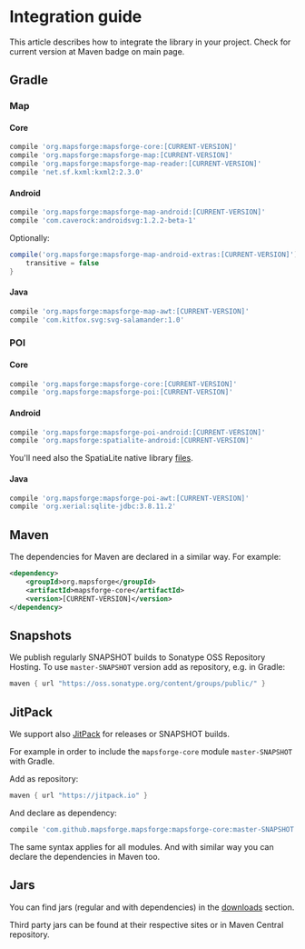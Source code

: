 # Integration guide

This article describes how to integrate the library in your project. Check for current version at Maven badge on main page.

## Gradle

### Map

#### Core
```groovy
compile 'org.mapsforge:mapsforge-core:[CURRENT-VERSION]'
compile 'org.mapsforge:mapsforge-map:[CURRENT-VERSION]'
compile 'org.mapsforge:mapsforge-map-reader:[CURRENT-VERSION]'
compile 'net.sf.kxml:kxml2:2.3.0'
```

#### Android
```groovy
compile 'org.mapsforge:mapsforge-map-android:[CURRENT-VERSION]'
compile 'com.caverock:androidsvg:1.2.2-beta-1'
```

Optionally:
```groovy
compile('org.mapsforge:mapsforge-map-android-extras:[CURRENT-VERSION]') {
    transitive = false
}
```

#### Java
```groovy
compile 'org.mapsforge:mapsforge-map-awt:[CURRENT-VERSION]'
compile 'com.kitfox.svg:svg-salamander:1.0'
```

### POI

#### Core
```groovy
compile 'org.mapsforge:mapsforge-core:[CURRENT-VERSION]'
compile 'org.mapsforge:mapsforge-poi:[CURRENT-VERSION]'
```

#### Android
```groovy
compile 'org.mapsforge:mapsforge-poi-android:[CURRENT-VERSION]'
compile 'org.mapsforge:spatialite-android:[CURRENT-VERSION]'
```

You'll need also the SpatiaLite native library [files](../spatialite-android/natives).

#### Java
```groovy
compile 'org.mapsforge:mapsforge-poi-awt:[CURRENT-VERSION]'
compile 'org.xerial:sqlite-jdbc:3.8.11.2'
```

## Maven

The dependencies for Maven are declared in a similar way. For example:

```xml
<dependency>
    <groupId>org.mapsforge</groupId>
    <artifactId>mapsforge-core</artifactId>
    <version>[CURRENT-VERSION]</version>
</dependency>
```

## Snapshots

We publish regularly SNAPSHOT builds to Sonatype OSS Repository Hosting. To use `master-SNAPSHOT` version add as repository, e.g. in Gradle:
```groovy
maven { url "https://oss.sonatype.org/content/groups/public/" }
```

## JitPack

We support also [JitPack](https://jitpack.io/#mapsforge/mapsforge) for releases or SNAPSHOT builds.

For example in order to include the `mapsforge-core` module `master-SNAPSHOT` with Gradle.

Add as repository:
```groovy
maven { url "https://jitpack.io" }
```

And declare as dependency:
```groovy
compile 'com.github.mapsforge.mapsforge:mapsforge-core:master-SNAPSHOT'
```

The same syntax applies for all modules. And with similar way you can declare the dependencies in Maven too.

## Jars

You can find jars (regular and with dependencies) in the [downloads](Downloads.md) section.

Third party jars can be found at their respective sites or in Maven Central repository.
